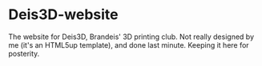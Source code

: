 # Deis3D-website

The website for Deis3D, Brandeis' 3D printing club. Not really designed by me (it's an HTML5up template), and done last minute. Keeping it here for posterity.
